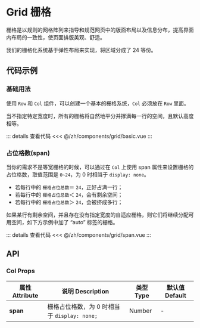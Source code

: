 # Grid 栅格

栅格是以规则的网格阵列来指导和规范网页中的版面布局以及信息分布，提高界面内布局的一致性，使页面排版美观、舒适。

我们的栅格化系统基于弹性布局来实现，将区域分成了 24 等份。

<script setup>
import Basic from './basic.vue'
import Span from './span.vue'
</script>

## 代码示例

### 基础用法

使用 `Row` 和 `Col` 组件，可以创建一个基本的栅格系统，`Col` 必须放在 `Row` 里面。

当不指定特定宽度时，所有的栅格将自然地平分并撑满每一行的空间，且默认高度相等。

<div class="demo-block">

<Basic></Basic>

::: details 查看代码
<<< @/zh/components/grid/basic.vue
:::

</div>


### 占位格数(span)

当你的需求不是等宽栅格的时候，可以通过在 `Col` 上使用 span 属性来设置栅格的占位格数，取值范围是 `0~24`，为 0 时相当于 `display: none`。

- 若每行中的 `栅格占位总数`＝ `24`，正好占满一行；
- 若每行中的 `栅格占位总数`＜ `24`，会有剩余空间；
- 若每行中的 `栅格占位总数`＞ `24`，会被挤成多行；

如果某行有剩余空间，并且存在没有指定宽度的自适应栅格，则它们将继续分配可用空间，如下方示例中加了 “auto” 标签的栅格。

<div class="demo-block">

<Span></Span>

::: details 查看代码
<<< @/zh/components/grid/span.vue
:::

</div>


## API

### Col Props

| 属性 Attribute | 说明 Description                            | 类型 Type | 默认值 Default |
| -------------- | ------------------------------------------- | --------- | -------------- |
| **span**       | 栅格占位格数，为 0 时相当于 `display: none;` | Number    | -              |

